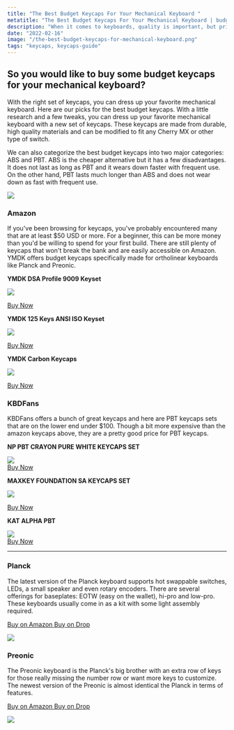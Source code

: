 ```yaml
---
title: "The Best Budget Keycaps For Your Mechanical Keyboard "
metatitle: "The Best Budget Keycaps For Your Mechanical Keyboard | budget keyboards, keyboard caps, mechanical keyboard key caps, best budget keys"
description: "When it comes to keyboards, quality is important, but price is too. We've found the best budget keycaps for your mechanical keyboard."
date: "2022-02-16"
image: "/the-best-budget-keycaps-for-mechanical-keyboard.png"
tags: "keycaps, keycaps-guide"
---
```


<div class="row">
<div class="col-lg-8">

## So you would like to buy some budget keycaps for your mechanical keyboard?

With the right set of keycaps, you can dress up your favorite mechanical keyboard. Here are our picks for the best budget keycaps. With a little research and a few tweaks, you can dress up your favorite mechanical keyboard with a new set of keycaps. These keycaps are made from durable, high quality materials and can be modified to fit any Cherry MX or other type of switch.

We can also categorize the best budget keycaps into two major categories: ABS and PBT. ABS is the cheaper alternative but it has a few disadvantages. It does not last as long as PBT and it wears down faster with frequent use. On the other hand, PBT lasts much longer than ABS and does not wear down as fast with frequent use.

</div>

<div class="col-lg-4 text-center">

<img src="/planck-right.jpg" class="img-fluid"/>

</div>
</div>

### Amazon

If you've been browsing for keycaps, you've probably encountered many that are at least $50 USD or more. For a beginner, this can be more money than you'd be willing to spend for your first build. There are still plenty of keycaps that won't break the bank and are easily accessible on Amazon. YMDK offers budget keycaps specifically made for ortholinear keyboards like Planck and Preonic.

<div class="row">
<div class="col-lg-4">

<strong>YMDK DSA Profile 9009 Keyset</strong><br/>

<a href="https://www.amazon.com/YMDK-Profile-Keyset-Mechanical-Keyboard/dp/B07WV4NSQZ?crid=1B40NTHY938L8&keywords=ymdk+keycaps&qid=1644991128&sprefix=ymdk+keycaps%2Caps%2C212&sr=8-8&linkCode=li3&tag=tryorthokey06-20&linkId=fb88cda09f7a18866703edb5b0a78159&language=en_US&ref_=as_li_ss_il" target="_blank"><img border="0" src="//ws-na.amazon-adsystem.com/widgets/q?_encoding=UTF8&ASIN=B07WV4NSQZ&Format=_SL250_&ID=AsinImage&MarketPlace=US&ServiceVersion=20070822&WS=1&tag=tryorthokey06-20&language=en_US" ></a><img src="https://ir-na.amazon-adsystem.com/e/ir?t=tryorthokey06-20&language=en_US&l=li3&o=1&a=B07WV4NSQZ" width="1" height="1" border="0" alt="" style="border:none !important; margin:0px !important;" />

<a class="btn btn-primary" href="https://amzn.to/3GQGMFt">Buy Now</a>

</div>
<div class="col-lg-4">

<strong>YMDK 125 Keys ANSI ISO Keyset</strong><br/>

<a href="https://www.amazon.com/YMDK-Suitable-Mechanical-Keyboard-Standard/dp/B07Q87PZXN?crid=2EUFMGT8G7Q3K&keywords=ymdk+keycaps&qid=1644991025&sprefix=ymdk+keycaps%2Caps%2C276&sr=8-5&linkCode=li3&tag=tryorthokey06-20&linkId=094c90dad59d5df2abc6c410c64f4c6b&language=en_US&ref_=as_li_ss_il" target="_blank"><img border="0" src="//ws-na.amazon-adsystem.com/widgets/q?_encoding=UTF8&ASIN=B07Q87PZXN&Format=_SL250_&ID=AsinImage&MarketPlace=US&ServiceVersion=20070822&WS=1&tag=tryorthokey06-20&language=en_US" ></a><img src="https://ir-na.amazon-adsystem.com/e/ir?t=tryorthokey06-20&language=en_US&l=li3&o=1&a=B07Q87PZXN" width="1" height="1" border="0" alt="" style="border:none !important; margin:0px !important;" />

<a class="btn btn-primary" href="https://amzn.to/3HPdDMa">Buy Now</a>

</div>
<div class="col-lg-4">

<strong>YMDK Carbon Keycaps</strong><br/>

<a href="https://www.amazon.com/YMDK-Profile-Keycaps-Mechanical-Keyboard/dp/B07CYVY5NJ?keywords=ymdk%2Bkeycaps&link_code=qs&qid=1644990593&sr=8-3&th=1&linkCode=li3&tag=tryorthokey06-20&linkId=bd62fa7a5a9fdf1b879d3420ecda2a8a&language=en_US&ref_=as_li_ss_il" target="_blank"><img border="0" src="//ws-na.amazon-adsystem.com/widgets/q?_encoding=UTF8&ASIN=B07CYVY5NJ&Format=_SL250_&ID=AsinImage&MarketPlace=US&ServiceVersion=20070822&WS=1&tag=tryorthokey06-20&language=en_US" ></a><img src="https://ir-na.amazon-adsystem.com/e/ir?t=tryorthokey06-20&language=en_US&l=li3&o=1&a=B07CYVY5NJ" width="1" height="1" border="0" alt="" style="border:none !important; margin:0px !important;" />

<a class="btn btn-primary" href="https://amzn.to/3HSZKwl">Buy Now</a>

</div>
</div>

### KBDFans

KBDFans offers a bunch of great keycaps and here are PBT keycaps sets that are on the lower end under $100. Though a bit more expensive than the amazon keycaps above, they are a pretty good price for PBT keycaps.

<div class="row my-5">
<div class="col-lg-4">

<strong>NP PBT CRAYON PURE WHITE KEYCAPS SET</strong><br/>

<a href="https://kbdfans.com/r?id=iq0c2g">
<img src="/blog/np-pbt.jpg" class="img-fluid my-3">
</a>

<br/>
<a class="btn btn-primary" href="https://kbdfans.com/r?id=iq0c2g">Buy Now</a>
</div>
<div class="col-lg-4">

<strong>MAXKEY FOUNDATION SA KEYCAPS SET</strong><br/>

<a href="https://kbdfans.com/r?id=ctpns0">
<img src="/blog/max-key-foundation.jpg" class="img-fluid my-3" />
</a>

<a class="btn btn-primary" href="https://kbdfans.com/r?id=ctpns0">Buy Now</a>

</div>
<div class="col-lg-4">

<strong>KAT ALPHA PBT</strong><br/>

<a href="https://kbdfans.com/r?id=4gseh4">
<img src="/blog/kat-alpha.jpg" class="img-fluid my-3">
</a>
<br/>
<a class="btn btn-primary" href="https://kbdfans.com/r?id=4gseh4">Buy Now</a>

</div>
</div>


---

<div class="row">
<div class="col-lg-6">

### Planck

The latest version of the Planck keyboard supports hot swappable switches, LEDs, a small speaker and even rotary encoders. There are several offerings for baseplates: EOTW (easy on the wallet), hi-pro and low-pro. These keyboards usually come in as a kit with some light assembly required.

<a class="btn btn-primary mr-2" href="https://amzn.to/333pMu0">
    Buy on Amazon
</a>

<a class="btn btn-secondary mr-2" href="https://drop.com/buy/planck-mechanical-keyboard?utm_source=linkshare&referer=T93XGG">
    Buy on Drop
</a>

<a href="https://www.amazon.com/dp/B08LX7ZXS4?&linkCode=li3&tag=tryorthokey06-20&linkId=0b7b9faf09aac73db64f301ec3da89ce&language=en_US&ref_=as_li_ss_il" target="_blank"><img border="0" src="//ws-na.amazon-adsystem.com/widgets/q?_encoding=UTF8&ASIN=B08LX7ZXS4&Format=_SL250_&ID=AsinImage&MarketPlace=US&ServiceVersion=20070822&WS=1&tag=tryorthokey06-20&language=en_US" ></a><img src="https://ir-na.amazon-adsystem.com/e/ir?t=tryorthokey06-20&language=en_US&l=li3&o=1&a=B08LX7ZXS4" width="1" height="1" border="0" alt="" style="border:none !important; margin:0px !important;" />

</div>
<div class="col-lg-6">

### Preonic

The Preonic keyboard is the Planck's big brother with an extra row of keys for those really missing the number row or want more keys to customize. The newest version of the Preonic is almost identical the Planck in terms of features.

<a class="btn btn-primary mr-2" href="https://amzn.to/3xzTDbF">
    Buy on Amazon
</a>

<a class="btn btn-secondary mr-2" href="https://drop.com/buy/preonic-mechanical-keyboard?utm_source=linkshare&referer=T93XGG">
    Buy on Drop
</a>

<a href="https://www.amazon.com/dp/B08L3WKZ73?&linkCode=li3&tag=tryorthokey06-20&linkId=6af0b7506a61073b0723facda319622d&language=en_US&ref_=as_li_ss_il" target="_blank"><img border="0" src="//ws-na.amazon-adsystem.com/widgets/q?_encoding=UTF8&ASIN=B08L3WKZ73&Format=_SL250_&ID=AsinImage&MarketPlace=US&ServiceVersion=20070822&WS=1&tag=tryorthokey06-20&language=en_US" ></a><img src="https://ir-na.amazon-adsystem.com/e/ir?t=tryorthokey06-20&language=en_US&l=li3&o=1&a=B08L3WKZ73" width="1" height="1" border="0" alt="" style="border:none !important; margin:0px !important;" />

</div>
</div>
